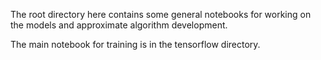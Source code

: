 The root directory here contains some general notebooks for working on the models and approximate algorithm development.

The main notebook for training is in the tensorflow directory.